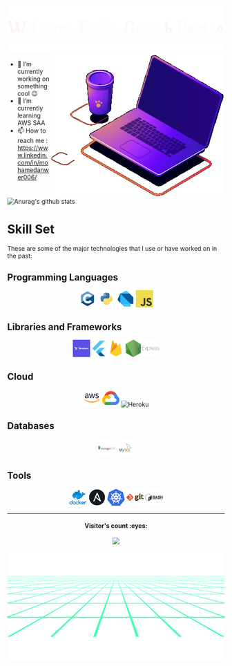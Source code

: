 <p align ="center"><img src="./assets/title.svg" />
</p>

<img src="./assets/marquee.svg" />
<!-- 
<img src="./assets/ezgif-3-1d32d155182e.gif" /> -->

<!-- <p align ="center"> -->
<img src="./assets/lap.gif" align="right"/>
<!-- </p> -->

- 🔭 I’m currently working on something cool :wink:
- 🌱 I’m currently learning AWS SAA
- 📫 How to reach me : https://www.linkedin.com/in/mohamedanwer006/

![Anurag's github stats](https://github-readme-stats.vercel.app/api?username=mohamedanwer006&theme=dark)


# **Skill Set**

These are some of the major technologies that I use or have worked on in the past:

## **Programming Languages**

<p align="center">
<img title="C" alt="C" width="40px" src="https://raw.githubusercontent.com/github/explore/master/topics/c/c.png">
<img title="Python" alt="Python" width="40px" src="https://raw.githubusercontent.com/github/explore/master/topics/python/python.png">
<img title="Dart" alt="Dart" width="40px" src="https://raw.githubusercontent.com/github/explore/master/topics/dart/dart.png" />
<img alt="JS" title="JavaScript" width="40px" src="https://raw.githubusercontent.com/github/explore/master/topics/javascript/javascript.png">
<p/>

## **Libraries and Frameworks**

<p align="center">
<img title="Terraform" alt="Terraform" width="40px" src="https://raw.githubusercontent.com/github/explore/master/topics/terraform/terraform.png"><img title="Flutter" alt="Flutter" width="40px" src="https://raw.githubusercontent.com/github/explore/master/topics/flutter/flutter.png"><img title="Firebase" alt="Firebase" width="40px" src="https://raw.githubusercontent.com/github/explore/master/topics/firebase/firebase.png"><img title="nodejs" alt="nodejs" width="40px" src="https://raw.githubusercontent.com/github/explore/master/topics/nodejs/nodejs.png"><img title="Express" alt="Express" width="40px" src="https://raw.githubusercontent.com/github/explore/master/topics/express/express.png">
<p/>

## **Cloud**

<p align="center">
<img title="AWS" alt="AWS" width="40px" src="https://raw.githubusercontent.com/github/explore/main/topics/aws/aws.png">
<img title="GCP" alt="GCP" width="40px" src="https://raw.githubusercontent.com/github/explore/main/topics/google-cloud/google-cloud.png">
<img title="Heroku" alt="Heroku" width="40px" src="https://img.icons8.com/color/48/000000/heroku.png">
<p/>

## **Databases**

<p align="center">
<img title="MongoDB" alt="MongoDB" width="40px" src="https://raw.githubusercontent.com/github/explore/master/topics/mongodb/mongodb.png">
<img title="MySQL" alt="MySQL" width="40px" src="https://raw.githubusercontent.com/github/explore/master/topics/mysql/mysql.png">
<br>
<p/>

## **Tools**

<p align="center">
<img title="Docker" alt="Docker" width="40px" src="https://raw.githubusercontent.com/github/explore/main/topics/docker/docker.png">  
<img title="Ansible" alt="Ansible" width="40px" src="https://raw.githubusercontent.com/github/explore/master/topics/ansible/ansible.png">
<img title="Kubernetes" alt="kubernetes" width="40px" src="https://raw.githubusercontent.com/github/explore/master/topics/kubernetes/kubernetes.png">
<img title="Git" alt="Git" width="40px" src="https://raw.githubusercontent.com/github/explore/master/topics/git/git.png">
<img title="Bash" alt="Bash" width="40px" src="https://raw.githubusercontent.com/github/explore/main/topics/bash/bash.png">  
<p/>



<hr/>
<h4 align="center">Visitor's count :eyes:</h4>

<p align="center"><img src="https://profile-counter.glitch.me/{mohamedanwer006}/count.svg"/></p>

<img src="./assets/grid.png" align="center" />
